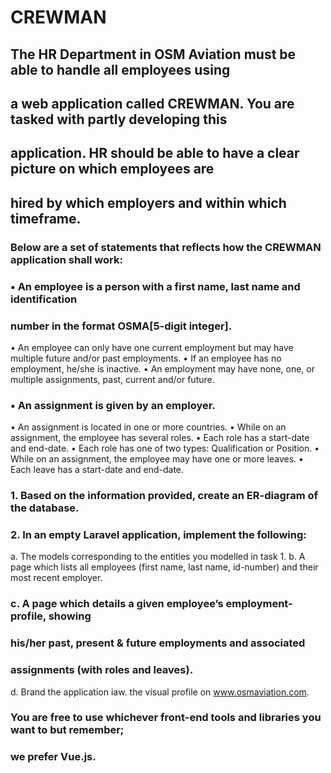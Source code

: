# CREWMAN

## The HR Department in OSM Aviation must be able to handle all employees using
## a web application called CREWMAN. You are tasked with partly developing this
## application. HR should be able to have a clear picture on which employees are
## hired by which employers and within which timeframe.

### Below are a set of statements that reflects how the CREWMAN application shall work:
### • An employee is a person with a first name, last name and identification
### number in the format OSMA[5-digit integer].
• An employee can only have one current employment but may have multiple
future and/or past employments.
• If an employee has no employment, he/she is inactive.
• An employment may have none, one, or multiple assignments, past, current
and/or future.
### • An assignment is given by an employer.
• An assignment is located in one or more countries.
• While on an assignment, the employee has several roles.
• Each role has a start-date and end-date.
• Each role has one of two types: Qualification or Position.
• While on an assignment, the employee may have one or more leaves.
• Each leave has a start-date and end-date.

### 1. Based on the information provided, create an ER-diagram of the database.
### 2. In an empty Laravel application, implement the following:
a. The models corresponding to the entities you modelled in task 1.
b. A page which lists all employees (first name, last name, id-number) and
their most recent employer.
### c. A page which details a given employee’s employment-profile, showing
### his/her past, present & future employments and associated
### assignments (with roles and leaves).
d. Brand the application iaw. the visual profile on www.osmaviation.com.

### You are free to use whichever front-end tools and libraries you want to but remember;
### we prefer Vue.js.
